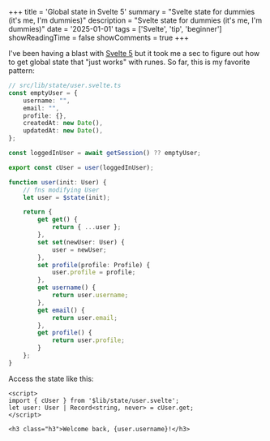 +++
title = 'Global state in Svelte 5'
summary = "Svelte state for dummies (it's me, I'm dummies)"
description = "Svelte state for dummies (it's me, I'm dummies)"
date = '2025-01-01'
tags = ['Svelte', 'tip', 'beginner']
showReadingTime = false
showComments = true
+++

I've been having a blast with [Svelte 5](https://svelte.dev/blog/svelte-5-is-alive) but it took me a sec to figure out how to get global state that "just works" with runes.
So far, this is my favorite pattern:

```ts
// src/lib/state/user.svelte.ts
const emptyUser = {
    username: "",
    email: "",
    profile: {},
    createdAt: new Date(),
    updatedAt: new Date(),
};

const loggedInUser = await getSession() ?? emptyUser;

export const cUser = user(loggedInUser);

function user(init: User) {
    // fns modifying User
    let user = $state(init);

    return {
        get get() {
            return { ...user };
        },
        set set(newUser: User) {
            user = newUser;
        },
        set profile(profile: Profile) {
            user.profile = profile;
        },
        get username() {
            return user.username;
        },
        get email() {
            return user.email;
        },
        get profile() {
            return user.profile;
        }
    };
}
```

Access the state like this:
```svelte
<script>
import { cUser } from '$lib/state/user.svelte';
let user: User | Record<string, never> = cUser.get;
</script>

<h3 class="h3">Welcome back, {user.username}!</h3>
```